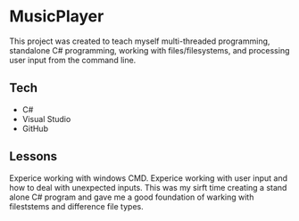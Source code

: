 # MusicPlayer

This project was created to teach myself multi-threaded programming, standalone C# programming, working with files/filesystems, and processing user input from the command line.

## Tech
* C#
* Visual Studio
* GitHub

## Lessons

Experice working with windows CMD.
Experice working with user input and how to deal with unexpected inputs.
This was my sirft time creating a stand alone C# program and gave me a good foundation of warking with fileststems and difference file types.
